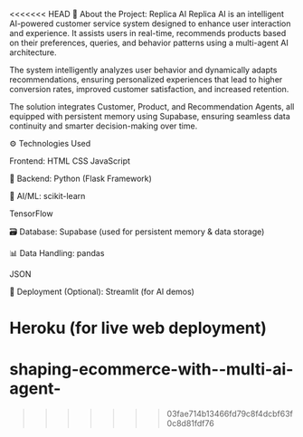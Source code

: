 <<<<<<< HEAD
📌 About the Project: Replica AI
Replica AI is an intelligent AI-powered customer service system designed to enhance user interaction and experience. It assists users in real-time, recommends products based on their preferences, queries, and behavior patterns using a multi-agent AI architecture.

The system intelligently analyzes user behavior and dynamically adapts recommendations, ensuring personalized experiences that lead to higher conversion rates, improved customer satisfaction, and increased retention.

The solution integrates Customer, Product, and Recommendation Agents, all equipped with persistent memory using Supabase, ensuring seamless data continuity and smarter decision-making over time.

⚙ Technologies Used

Frontend: HTML CSS JavaScript

🧠 Backend:
Python (Flask Framework)

🤖 AI/ML:
scikit-learn

TensorFlow

🗃 Database:
Supabase (used for persistent memory & data storage)

📊 Data Handling:
pandas

JSON

🚀 Deployment (Optional):
Streamlit (for AI demos)

Heroku (for live web deployment)
=======
# shaping-ecommerce-with--multi-ai-agent-
>>>>>>> 03fae714b13466fd79c8f4dcbf63f0c8d81fdf76
